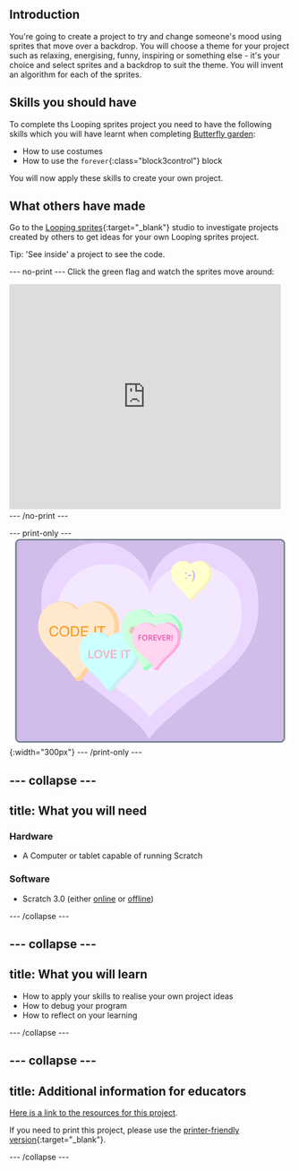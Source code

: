 ## Introduction
You're going to create a project to try and change someone's mood using sprites that move over a backdrop. You will choose a theme for your project such as relaxing, energising, funny, inspiring or something else - it's your choice and select sprites and a backdrop to suit the theme. You will invent an algorithm for each of the sprites.

## Skills you should have
To complete ths Looping sprites project you need to have the following skills which you will have learnt when completing [Butterfly garden](https://learning-admin.raspberrypi.org/en/projects/butterfly-garden):
- How to use costumes
- How to use the `forever`{:class="block3control"} block

You will now apply these skills to create your own project.

## What others have made

Go to the [Looping sprites](https://scratch.mit.edu/studios/27014672){:target="_blank"} studio to investigate projects created by others to get ideas for your own Looping sprites project. 

Tip: 'See inside' a project to see the code. 

--- no-print ---
Click the green flag and watch the sprites move around:
<div class="scratch-preview">
  <iframe allowtransparency="true" width="485" height="402" src="https://scratch.mit.edu/projects/embed/407384474/?autostart=false" frameborder="0"></iframe>
</div>
--- /no-print ---

--- print-only ---
![Complete project](images/showcase_static.png){:width="300px"}
--- /print-only ---

--- collapse ---
---
title: What you will need
---
### Hardware

+ A Computer or tablet capable of running Scratch

### Software

+ Scratch 3.0 (either [online](http://rpf.io/scratchon) or [offline](http://rpf.io/scratchoff))

--- /collapse ---

--- collapse ---
---
title: What you will learn
---

+ How to apply your skills to realise your own project ideas
+ How to debug your program
+ How to reflect on your learning

--- /collapse ---

--- collapse ---
---
title: Additional information for educators
---

[Here is a link to the resources for this project](http://rpf.io/project-name-go).

If you need to print this project, please use the [printer-friendly version](https://projects.raspberrypi.org/en/projects/project-name/print){:target="_blank"}.

--- /collapse ---
